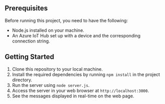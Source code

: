 ## Prerequisites

Before running this project, you need to have the following:

- Node.js installed on your machine.
- An Azure IoT Hub set up with a device and the corresponding connection string.

## Getting Started

1. Clone this repository to your local machine.
2. Install the required dependencies by running `npm install` in the project directory.
3. Run the server using `node server.js`.
4. Access the server in your web browser at `http://localhost:3000`.
5. See the messages displayed in real-time on the web page.
